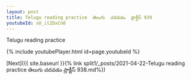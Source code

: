 ```yaml
---
layout: post
title: Telugu reading practice  తెలుగు  చదవడం  ప్రాక్టీస్ 939
youtubeId: xU_it2DxCn0
---
```

 
 
Telugu reading practice
 
 
 
 
 


{% include youtubePlayer.html id=page.youtubeId %}
 
[Next]({{ site.baseurl }}{% link  split1/_posts/2021-04-22-Telugu reading practice  తెలుగు  చదవడం  ప్రాక్టీస్ 938.md%})
 

